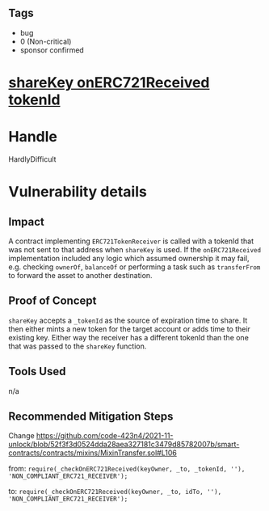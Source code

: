 ## Tags

- bug
- 0 (Non-critical)
- sponsor confirmed

# [shareKey onERC721Received tokenId](https://github.com/code-423n4/2021-11-unlock-findings/issues/91) 

# Handle

HardlyDifficult


# Vulnerability details

## Impact
A contract implementing `ERC721TokenReceiver` is called with a tokenId that was not sent to that address when `shareKey` is used. If the `onERC721Received` implementation included any logic which assumed ownership it may fail, e.g. checking `ownerOf`, `balanceOf` or performing a task such as `transferFrom` to forward the asset to another destination.

## Proof of Concept
`shareKey` accepts a `_tokenId` as the source of expiration time to share. It then either mints a new token for the target account or adds time to their existing key. Either way the receiver has a different tokenId than the one that was passed to the `shareKey` function.

## Tools Used
n/a

## Recommended Mitigation Steps
Change https://github.com/code-423n4/2021-11-unlock/blob/52f3f3d0524dda28aea327181c3479d85782007b/smart-contracts/contracts/mixins/MixinTransfer.sol#L106

from:
`require(_checkOnERC721Received(keyOwner, _to, _tokenId, ''), 'NON_COMPLIANT_ERC721_RECEIVER');`

to:
`require(_checkOnERC721Received(keyOwner, _to, idTo, ''), 'NON_COMPLIANT_ERC721_RECEIVER');`


